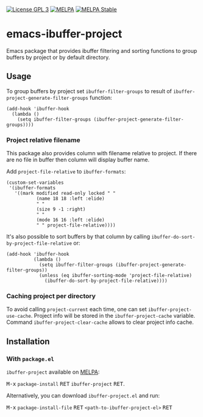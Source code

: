 [![License GPL 3](https://img.shields.io/badge/license-GPL_3-green.svg)](http://www.gnu.org/copyleft/gpl.html)
[![MELPA](http://melpa.org/packages/ibuffer-project-badge.svg)](http://melpa.org/#/ibuffer-project)
[![MELPA Stable](https://stable.melpa.org/packages/ibuffer-project-badge.svg)](https://stable.melpa.org/#/ibuffer-project)

# emacs-ibuffer-project

Emacs package that provides ibuffer filtering and sorting functions to group buffers by project or by default directory.

## Usage

To group buffers by project set `ibuffer-filter-groups` to result of `ibuffer-project-generate-filter-groups` function:
```elisp
(add-hook 'ibuffer-hook
  (lambda ()
    (setq ibuffer-filter-groups (ibuffer-project-generate-filter-groups))))
```

### Project relative filename

This package also provides column with filename relative to project. If there are no file in buffer then column will display buffer name.

Add `project-file-relative` to `ibuffer-formats`:
```elisp
(custom-set-variables
 '(ibuffer-formats
   '((mark modified read-only locked " "
           (name 18 18 :left :elide)
           " "
           (size 9 -1 :right)
           " "
           (mode 16 16 :left :elide)
           " " project-file-relative))))
```

It's also possible to sort buffers by that column by calling `ibuffer-do-sort-by-project-file-relative` or:
```elisp
(add-hook 'ibuffer-hook
          (lambda ()
            (setq ibuffer-filter-groups (ibuffer-project-generate-filter-groups))
            (unless (eq ibuffer-sorting-mode 'project-file-relative)
              (ibuffer-do-sort-by-project-file-relative))))
```

### Caching project per directory

To avoid calling `project-current` each time, one can set `ibuffer-project-use-cache`. Project info will be stored in the `ibuffer-project-cache` variable. Command `ibuffer-project-clear-cache` allows to clear project info cache.

## Installation

### With `package.el`

`ibuffer-project` available on [MELPA](http://melpa.org):

<kbd>M-x</kbd> `package-install` <kbd>RET</kbd> `ibuffer-project` <kbd>RET</kbd>.

Alternatively, you can download `ibuffer-project.el` and run:

<kbd>M-x</kbd> `package-install-file` <kbd>RET</kbd> `<path-to-ibuffer-project-el>` <kbd>RET</kbd>
